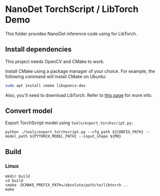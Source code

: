 # NanoDet TorchScript / LibTorch Demo

This folder provides NanoDet inference code using for LibTorch.

## Install dependencies

This project needs OpenCV and CMake to work.

Install CMake using a package manager of your choice. For example, the following command will install CMake on Ubuntu:

```bash
sudo apt install cmake libopencv-dev
```

Also, you'll need to download LibTorch. Refer to [this page](https://pytorch.org/cppdocs/installing.html) for more info.

## Convert model

Export TorchScript model using `tools/export_torchscript.py`:

```shell
python ./tools/export_torchscript.py --cfg_path ${CONFIG_PATH} --model_path ${PYTORCH_MODEL_PATH} --input_shape ${MO}
```
## Build

### Linux
```shell
mkdir build
cd build
cmake -DCMAKE_PREFIX_PATH=/absolute/path/to/libtorch ..
make
```
